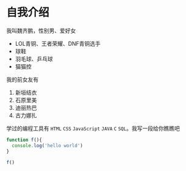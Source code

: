 # 自我介绍

我叫魏齐鹏，性别男、爱好女

* LOL青铜、王者荣耀、DNF青铜选手
* 球鞋
* 羽毛球、乒乓球
* 猫猫控

我的前女友有

1. 新垣结衣
2. 石原里美
3. 迪丽热巴
4. 古力娜扎

学过的编程工具有 `HTML` `CSS` `JavaScript` `JAVA` `C` `SQL`。我写一段给你瞧瞧吧

```javascript
function f(){
  console.log('hello world')
}

f()
```

